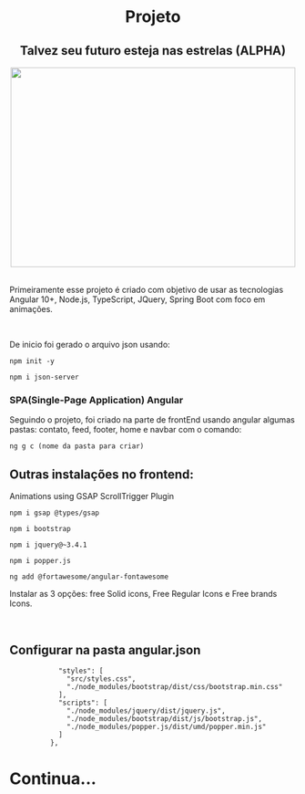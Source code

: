 <h1><center>Projeto</center></h1>
<h2><center>Talvez seu futuro esteja nas estrelas (ALPHA) </center></h2>
<div align="center">
    <img src="FrontEnd/pag/src/assets/PessoalPresentacao.gif" width="500" height="350">
</div>

<p><br>
Primeiramente esse projeto é criado com objetivo de usar as tecnologias Angular 10+, Node.js, TypeScript, JQuery, Spring Boot com foco em animações.
</p><br>

<p>
De inicio foi gerado o arquivo json usando:
</p>

```shell script
npm init -y
```
```shell script
npm i json-server
```
<h3>SPA(Single-Page Application) Angular</h3>
Seguindo o projeto, foi criado na parte de frontEnd usando angular algumas pastas: contato, feed, footer, home e navbar com o comando:

```shell script
ng g c (nome da pasta para criar)
```
<h2>Outras instalações no frontend:</h2>
<p>Animations using GSAP ScrollTrigger Plugin</p>

```shell script
npm i gsap @types/gsap
```

```shell script
npm i bootstrap
```
```shell script
npm i jquery@~3.4.1
```
```shell script
npm i popper.js
```
```shell script
ng add @fortawesome/angular-fontawesome
```
<p>Instalar as 3 opções: free Solid icons, Free Regular Icons e Free brands Icons.</p><br>

<h2>Configurar na pasta angular.json</h2>

```shell script
            "styles": [
              "src/styles.css",
              "./node_modules/bootstrap/dist/css/bootstrap.min.css"
            ],
            "scripts": [
              "./node_modules/jquery/dist/jquery.js",
              "./node_modules/bootstrap/dist/js/bootstrap.js",
              "./node_modules/popper.js/dist/umd/popper.min.js"
            ]
          },
```

<h1>Continua...</h1>